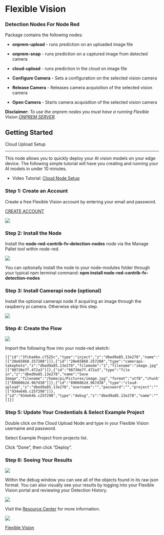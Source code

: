 
# Flexible Vision
### Detection Nodes For Node Red

Package contains the following nodes:

* **onprem-upload** - runs prediction on an uploaded image file

* **onprem-snap**   - runs prediction on a captured image from detected camera

* **cloud-upload** - runs prediction in the cloud on image file

* **Configure Camera** - Sets a configuration on the selected vision camera

* **Release Camera** - Releases camera acquisition of the selected vision camera

* **Open Camera** - Starts camera acquisition of the selected vision camera


**Disclaimer:** *To use the onprem nodes you must have a running Flexible Vision [ONPREM SERVER](https://www.flexiblevision.com/product/fv-starter-kit).*

## Getting Started
Cloud Upload Setup

---
This node allows you to quickly deploy your AI vision models on your edge device. The following simple tutorial will have you creating and running your AI models in under 10 minutes. 

* Video Tutorial: [Cloud Node Setup](https://youtu.be/3GKQbuQ2cCQ)

### Step 1: Create an Account
Create a free Flexible Vision account by entering your email and password.

[CREATE ACCOUNT](https://flexiblevision.com/wp-login.php)

![](./media/Login.gif)

### Step 2: Install the Node
Install the **node-red-contrib-fv-detection-nodes** node via the Manage Pallet tool within node-red. 

![](./media/install-node.png)

You can optionally install the node to your node-modules folder through your typical npm terminal command: **npm install node-red-contrib-fv-detection-nodes**

### Step 3: Install Camerapi node (optional)
Install the optional camerapi node if acquiring an image through the raspberry pi camera. Otherwise skip this step.

![](./media/camerapi-install.png)

### Step 4: Create the Flow

![](./media/Nodes.gif)

Import the following flow into your node-red sketch:

    [{"id":"3fcba4be.c7525c","type":"inject","z":"dbed9a85.13e278","name":"","topic":"","payload":"","payloadType":"date","repeat":"60","crontab":"","once":false,"onceDelay":0.1,"x":130,"y":140,"wires":[["20e65868.257208"]]},{"id":"20e65868.257208","type":"camerapi-takephoto","z":"dbed9a85.13e278","filemode":"1","filename":"image.jpg","filedefpath":"1","filepath":"","fileformat":"jpeg","resolution":"10","rotation":"0","fliph":"0","flipv":"0","brightness":"50","contrast":"0","sharpness":"0","quality":"80","imageeffect":"none","exposuremode":"auto","iso":"0","agcwait":"1.0","led":"0","awb":"auto","name":"","x":300,"y":140,"wires":[["98730e7f.472a3"]]},{"id":"98730e7f.472a3","type":"file in","z":"dbed9a85.13e278","name":"Save Image","filename":"/home/pi/Pictures/image.jpg","format":"utf8","chunk":false,"sendError":false,"encoding":"none","x":470,"y":140,"wires":[["89060b2d.967d38"]]},{"id":"89060b2d.967d38","type":"cloud-upload","z":"dbed9a85.13e278","username":"","password":"","project":"","auth":"","x":770,"y":140,"wires":[["934e64b.c25f298"]]},{"id":"934e64b.c25f298","type":"debug","z":"dbed9a85.13e278","name":"","active":true,"tosidebar":true,"console":false,"tostatus":false,"complete":"false","x":1090,"y":140,"wires":[]}]

### Step 5: Update Your Credentials & Select Example Project
Double click on the Cloud Upload Node and type in your Flexible Vision username and password. 

Select Example Project from projects list.

Click “Done”, then click “Deploy”.

### Step 6: Seeing Your Results

![](./media/Data.gif)

Within the debug window you can see all of the objects found in its raw json format. You can also visually see your results by logging into your Flexible Vision portal and reviewing your Detection History.

![](./media/Image.gif)

Visit the [Resource Center](https://flexiblevision.com/resource-center/) for more information.


![](./media/logo-icon.png)

[Flexible Vision](https://www.flexiblevision.com)

